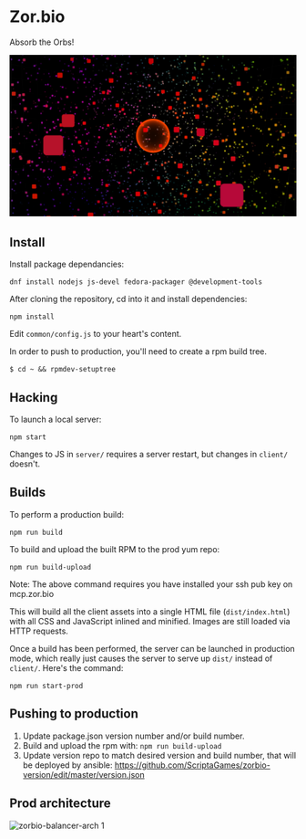# Zor.bio

Absorb the Orbs!

![Huge zorbio orb](./preview.png)

## Install

Install package dependancies:

    dnf install nodejs js-devel fedora-packager @development-tools

After cloning the repository, cd into it and install dependencies:

    npm install

Edit `common/config.js` to your heart's content.

In order to push to production, you'll need to create a rpm build tree.

    $ cd ~ && rpmdev-setuptree

## Hacking

To launch a local server:

    npm start

Changes to JS in `server/` requires a server restart, but changes in `client/`
doesn't.

## Builds

To perform a production build:

    npm run build

To build and upload the built RPM to the prod yum repo:

    npm run build-upload

Note: The above command requires you have installed your ssh pub key on mcp.zor.bio

This will build all the client assets into a single HTML file
(`dist/index.html`) with all CSS and JavaScript inlined and minified.  Images
are still loaded via HTTP requests.

Once a build has been performed, the server can be launched in production mode,
which really just causes the server to serve up `dist/` instead of `client/`.
Here's the command:

    npm run start-prod

## Pushing to production

 1. Update package.json version number and/or build number.
 2. Build and upload the rpm with: `npm run build-upload`
 3. Update version repo to match desired version and build number, that will be deployed by ansible: https://github.com/ScriptaGames/zorbio-version/edit/master/version.json
 
## Prod architecture

![zorbio-balancer-arch 1](https://cloud.githubusercontent.com/assets/3926730/18276080/89006160-7417-11e6-8a12-19b891b0f0c5.png)

